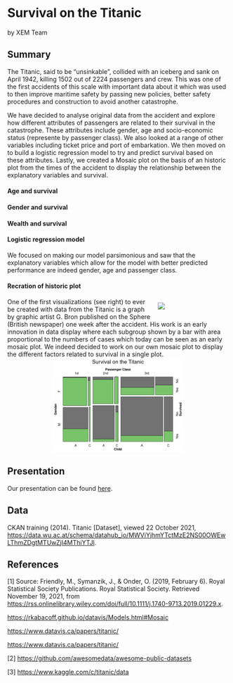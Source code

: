 Survival on the Titanic
================
by XEM Team

## Summary

The Titanic, said to be “unsinkable”, collided with an iceberg and sank
on April 1942, killing 1502 out of 2224 passengers and crew. This was
one of the first accidents of this scale with important data about it
which was used to then improve maritime safety by passing new policies,
better safety procedures and construction to avoid another catastrophe.

We have decided to analyse original data from the accident and explore
how different attributes of passengers are related to their survival in
the catastrophe. These attributes include gender, age and socio-economic
status (represente by passenger class). We also looked at a range of
other variables including ticket price and port of embarkation. We then
moved on to build a logistic regression model to try and predict
survival based on these attributes. Lastly, we created a Mosaic plot on
the basis of an historic plot from the times of the accident to display
the relationship between the explanatory variables and survival.

#### Age and survival

#### Gender and survival

#### Wealth and survival

#### Logistic regression model

We focused on making our model parsimonious and saw that the explanatory
variables which allow for the model with better predicted performance
are indeed gender, age and passenger class.

#### Recration of historic plot

<img src="https://www.researchgate.net/profile/Michael-Friendly/publication/330916468/figure/fig1/AS:723679168196613@1549549967751/GBrons-chart-of-The-Loss-of-the-Titanic-from-The-Sphere-4-May-1912-Each-subgroup.png" width="30%" style="float:right; padding:10px" />
One of the first visualizations (see right) to ever be created with data
from the Titanic is a graph by graphic artist G. Bron published on the
Sphere (British newspaper) one week after the accident. His work is an
early innovation in data display where each subgroup shown by a bar with
area proportional to the numbers of cases which today can be seen as an
early mosaic plot. We indeed decided to work on our own mosaic plot to
display the different factors related to survival in a single plot.

<img src="README_files/figure-gfm/mosaic-plot-readme-1.png" width="60%" style="display: block; margin: auto;" />

## Presentation

Our presentation can be found [here](presentation/presentation.html).

## Data

CKAN training (2014). Titanic \[Dataset\], viewed 22 October 2021,
<https://data.wu.ac.at/schema/datahub_io/MWViYjhmYTctMzE2NS00OWEwLThmZDgtMTUwZjI4MThiYTJl>.

## References

\[1\] Source: Friendly, M., Symanzik, J., & Onder, O. (2019, February
6). Royal Statistical Society Publications. Royal Statistical Society.
Retrieved November 19, 2021, from
<https://rss.onlinelibrary.wiley.com/doi/full/10.1111/j.1740-9713.2019.01229.x>.

<https://rkabacoff.github.io/datavis/Models.html#Mosaic>

<https://www.datavis.ca/papers/titanic/>

<https://www.datavis.ca/papers/titanic/>

\[2\] <https://github.com/awesomedata/awesome-public-datasets>

\[3\] <https://www.kaggle.com/c/titanic/data>
